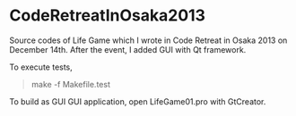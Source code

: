CodeRetreatInOsaka2013
======================

Source codes of Life Game which I wrote in Code Retreat in Osaka 2013 on December 14th.
After the event, I added GUI with Qt framework.

To execute tests, 
> make -f Makefile.test

To build as GUI GUI application, open LifeGame01.pro with GtCreator.

